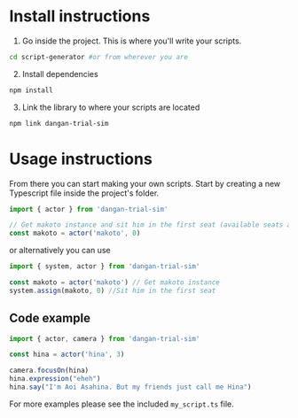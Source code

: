 # Install instructions
1. Go inside the project. This is where you'll write your scripts.
```bash
cd script-generator #or from wherever you are
```
2. Install dependencies
```bash
npm install
```
3. Link the library to where your scripts are located
```bash
npm link dangan-trial-sim
```

# Usage instructions
From there you can start making your own scripts. Start by creating a new Typescript file inside the project's folder.
```ts
import { actor } from 'dangan-trial-sim'

// Get makoto instance and sit him in the first seat (available seats are 0-15)
const makoto = actor('makoto', 0) 
```
or alternatively you can use
```ts
import { system, actor } from 'dangan-trial-sim'

const makoto = actor('makoto') // Get makoto instance
system.assign(makoto, 0) //Sit him in the first seat
```
## Code example
```ts
import { actor, camera } from 'dangan-trial-sim'

const hina = actor('hina', 3) 

camera.focusOn(hina)
hina.expression("eheh")
hina.say("I'm Aoi Asahina. But my friends just call me Hina")
```
For more examples please see the included `my_script.ts` file.